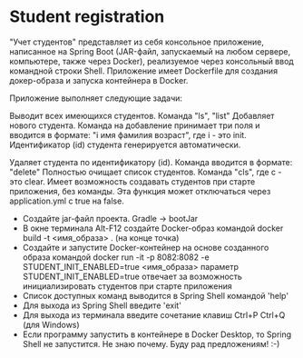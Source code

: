 # Student registration

"Учет студентов" представляет из себя консольное приложение, написанное на Spring Boot
(JAR-файл, запускаемый на любом сервере, компьютере, также через Docker), реализуемое через консольный ввод
командной строки Shell. Приложение имеет Dockerfile для создания докер-образа и запуска контейнера в Docker.

Приложение выполняет следующие задачи:

Выводит всех имеющихся студентов. Команда "ls", "list"
Добавляет нового студента. Команда на добавление принимает три поля и вводится в формате: "i имя фамилия возраст", 
где i - это init. Идентификатор (id) студента генерируется автоматически.

Удаляет студента по идентификатору (id). Команда вводится в формате: "delete"
Полностью очищает список студентов. Команда "cls", где с - это clear.
Имеет возможность создавать студентов при старте приложения, без команды. 
Эта функция может отключаться через application.yml с true на false.

- Создайте jar-файл проекта. Gradle -> bootJar
- В окне терминала Alt-F12 создайте Docker-образ командой docker build -t <имя_образа> . (на конце точка)
- Создайте и запустите Docker-контейнер на основе созданного образа командой docker run -it -p 8082:8082 -e STUDENT_INIT_ENABLED=true <имя_образа>
    параметр STUDENT_INIT_ENABLED=true отвечает за возможность инициализировать студентов при старте приложения
- Список доступных команд выводится в Spring Shell командой 'help'
- Для выхода из Spring Shell введите 'exit'
- Для выхода из терминала введите сочетание клавиш Ctrl+P Ctrl+Q (для Windows)
- Если программу запустить в контейнере в Docker Desktop, то Spring Shell не запустится.
    Не знаю почему. Буду рад предложениям! :-)

